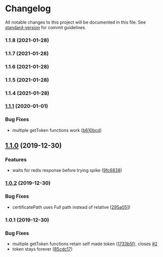 # Changelog

All notable changes to this project will be documented in this file. See [standard-version](https://github.com/conventional-changelog/standard-version) for commit guidelines.

### 1.1.8 (2021-01-28)

### 1.1.7 (2021-01-28)

### 1.1.6 (2021-01-28)

### 1.1.5 (2021-01-28)

### 1.1.4 (2021-01-28)

### [1.1.1](https://github.com/ShragaUser/spike-get-token/compare/v1.1.0...v1.1.1) (2020-01-01)


### Bug Fixes

* multiple getToken functions work ([b610bcd](https://github.com/ShragaUser/spike-get-token/commit/b610bcd5634d7d66d115022c158b7c5e9dd2694b))

## [1.1.0](https://github.com/ShragaUser/spike-get-token/compare/v1.0.2...v1.1.0) (2019-12-30)


### Features

* waits for redis response before trying spike ([9fc6838](https://github.com/ShragaUser/spike-get-token/commit/9fc68381f5d3b7154f7a01bf6279bdb0b05e42ad))

### [1.0.2](https://github.com/ShragaUser/spike-get-token/compare/v1.0.1...v1.0.2) (2019-12-30)


### Bug Fixes

* certificatePath uses Full path instead of relative ([295a051](https://github.com/ShragaUser/spike-get-token/commit/295a0510b9927bc88b35f376b6a544769f1c11f0))

### 1.0.1 (2019-12-30)


### Bug Fixes

* multiple getToken functions retain self made token ([1733b5f](https://github.com/ShragaUser/spike-get-token/commit/1733b5f5fa5c2a8a026e61d1e5b43487ecacaf2b)), closes [#2](https://github.com/ShragaUser/spike-get-token/issues/2)
* token stays forever ([85cdc17](https://github.com/ShragaUser/spike-get-token/commit/85cdc17e8566673bc2a0adb26f169ee3901808e5))
